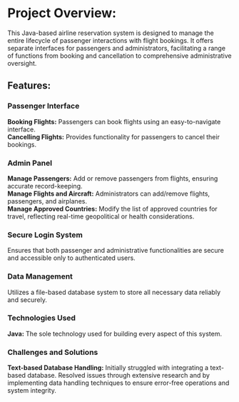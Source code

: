 # Project Overview:

This Java-based airline reservation system is designed to manage the entire lifecycle of passenger interactions with flight bookings. It offers separate interfaces for passengers and administrators, facilitating a range of functions from booking and cancellation to comprehensive administrative oversight.

## Features:

### Passenger Interface

**Booking Flights:** Passengers can book flights using an easy-to-navigate interface.  
**Cancelling Flights:** Provides functionality for passengers to cancel their bookings.

### Admin Panel
**Manage Passengers:** Add or remove passengers from flights, ensuring accurate record-keeping.  
**Manage Flights and Aircraft:** Administrators can add/remove flights, passengers, and airplanes.  
**Manage Approved Countries:** Modify the list of approved countries for travel, reflecting real-time geopolitical or health considerations.

### Secure Login System
Ensures that both passenger and administrative functionalities are secure and accessible only to authenticated users.

### Data Management
Utilizes a file-based database system to store all necessary data reliably and securely.

### Technologies Used
**Java:** The sole technology used for building every aspect of this system.

### Challenges and Solutions
**Text-based Database Handling:** Initially struggled with integrating a text-based database. Resolved issues through extensive research and by implementing data handling techniques to ensure error-free operations and system integrity.

